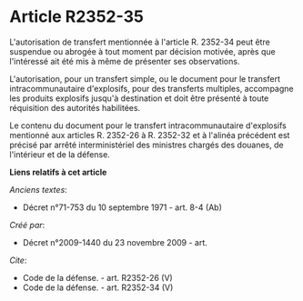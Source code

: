 # Article R2352-35

L'autorisation de transfert mentionnée à l'article R. 2352-34 peut être suspendue ou abrogée à tout moment par décision
motivée, après que l'intéressé ait été mis à même de présenter ses observations.

L'autorisation, pour un transfert simple, ou le document pour le transfert intracommunautaire d'explosifs, pour des
transferts multiples, accompagne les produits explosifs jusqu'à destination et doit être présenté à toute réquisition des
autorités habilitées. 

Le contenu du document pour le transfert intracommunautaire d'explosifs mentionné aux articles R. 2352-26 à R. 2352-32 et à
l'alinéa précédent est précisé par arrêté interministériel des ministres chargés des douanes, de l'intérieur et de la
défense.

**Liens relatifs à cet article**

_Anciens textes_:

  - Décret n°71-753 du 10 septembre 1971 - art. 8-4 (Ab)

_Créé par_:

  - Décret n°2009-1440 du 23 novembre 2009 - art.

_Cite_:

  - Code de la défense. - art. R2352-26 (V)
  - Code de la défense. - art. R2352-34 (V)
